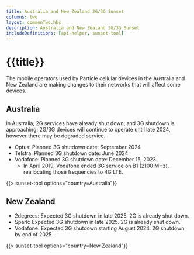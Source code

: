 ```yaml
---
title: Australia and New Zealand 2G/3G Sunset
columns: two
layout: commonTwo.hbs
description: Australia and New Zealand 2G/3G Sunset
includeDefinitions: [api-helper, sunset-tool]
---
```


# {{title}}

The mobile operators used by Particle cellular devices in the Australia and New Zealand are making changes to their networks that will affect some devices.


## Australia 

In Australia, 2G services have already shut down, and 3G shutdown is approaching. 2G/3G devices will continue to operate until late 2024, however there may be degraded service.

- Optus: Planned 3G shutdown date: September 2024
- Telstra: Planned 3G shutdown date: June 2024
- Vodafone: Planned 3G shutdown date: December 15, 2023. 
  - In April 2019, Vodafone ended 3G service on B1 (2100 MHz), reallocating those frequencies to 4G LTE.

{{> sunset-tool options="country=Australia"}}



## New Zealand

- 2degrees: Expected 3G shutdown in late 2025. 2G is already shut down.
- Spark: Expected 3G shutdown in late 2025. 2G is already shut down.
- Vodafone: Expected 3G shutdown starting August 2024. 2G shutdown by end of 2025.

{{> sunset-tool options="country=New Zealand"}}
